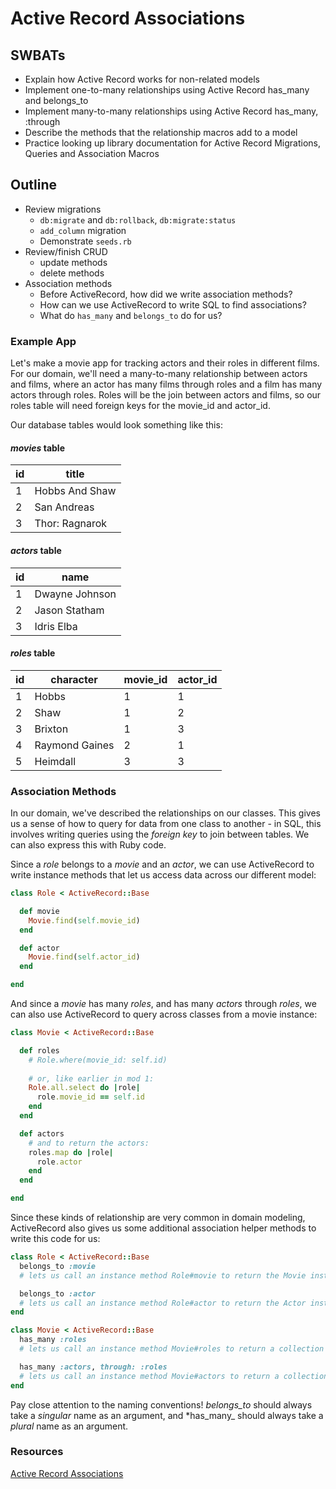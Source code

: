 Active Record Associations
===

## SWBATs
* Explain how Active Record works for non-related models
* Implement one-to-many relationships using Active Record has_many and belongs_to
* Implement many-to-many relationships using Active Record has_many, :through
* Describe the methods that the relationship macros add to a model
* Practice looking up library documentation for Active Record Migrations, Queries and Association Macros

## Outline
* Review migrations
  * `db:migrate` and `db:rollback`, `db:migrate:status`
  * `add_column` migration
  * Demonstrate `seeds.rb`
* Review/finish CRUD
  * update methods
  * delete methods
* Association methods
  * Before ActiveRecord, how did we write association methods?
  * How can we use ActiveRecord to write SQL to find associations?
  * What do `has_many` and `belongs_to` do for us?

### Example App

Let's make a movie app for tracking actors and their roles in different films. For our domain, we'll need a many-to-many relationship between actors and films, where an actor has many films through roles and a film has many actors through roles. Roles will be the join between actors and films, so our roles table will need foreign keys for the movie_id and actor_id.

Our database tables would look something like this:

#### _movies_ table
| id | title          |
|----|----------------|
| 1  | Hobbs And Shaw |
| 2  | San Andreas    |
| 3  | Thor: Ragnarok |

#### _actors_ table
| id | name           |
|----|----------------|
| 1  | Dwayne Johnson |
| 2  | Jason Statham  |
| 3  | Idris Elba     |

#### _roles_ table
| id | character        | movie_id | actor_id |
|----|------------------|----------|----------|
| 1  | Hobbs            | 1        | 1        |
| 2  | Shaw             | 1        | 2        |
| 3  | Brixton          | 1        | 3        |
| 4  | Raymond Gaines   | 2        | 1        |
| 5  | Heimdall         | 3        | 3        |

### Association Methods

In our domain, we've described the relationships on our classes. This gives us a sense of how to query for data from one class to another - in SQL, this involves writing queries using the _foreign key_ to join between tables. We can also express this with Ruby code.

Since a _role_ belongs to a _movie_ and an _actor_, we can use ActiveRecord to write instance methods that let us access data across our different model:

```rb
class Role < ActiveRecord::Base

  def movie
    Movie.find(self.movie_id)
  end

  def actor
    Movie.find(self.actor_id)
  end

end
```

And since a _movie_ has many _roles_, and has many _actors_ through _roles_, we can also use ActiveRecord to query across classes from a movie instance:

```rb
class Movie < ActiveRecord::Base

  def roles
    # Role.where(movie_id: self.id)
    
    # or, like earlier in mod 1:
    Role.all.select do |role|
      role.movie_id == self.id
    end
  end

  def actors
    # and to return the actors:
    roles.map do |role|
      role.actor
    end
  end

end
```

Since these kinds of relationship are very common in domain modeling, ActiveRecord also gives us some additional association helper methods to write this code for us:

```rb
class Role < ActiveRecord::Base
  belongs_to :movie
  # lets us call an instance method Role#movie to return the Movie instance

  belongs_to :actor
  # lets us call an instance method Role#actor to return the Actor instance
end
```

```rb
class Movie < ActiveRecord::Base
  has_many :roles
  # lets us call an instance method Movie#roles to return a collection of Role instances

  has_many :actors, through: :roles
  # lets us call an instance method Movie#actors to return a collection of Actor instances
end
```

Pay close attention to the naming conventions! *belongs_to* should always take a _singular_ name as an argument, and *has_many_ should always take a _plural_ name as an argument.

### Resources
[Active Record Associations](https://guides.rubyonrails.org/association_basics.html)